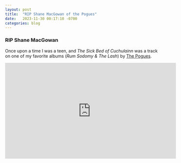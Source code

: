 ```yaml
---
layout: post
title:  "RIP Shane MacGowan of the Pogues"
date:   2023-11-30 00:17:10 -0700
categories: blog
---
```


### RIP Shane MacGowan

Once upon a time I was a teen, and *The Sick Bed of Cuchulainn* was a track on one of my favorite albums (*Rum Sodomy & The Lash*) by [The Pogues](https://en.wikipedia.org/wiki/The_Pogues).

<iframe width="560" height="315" src="https://www.youtube.com/embed/CAKZ9eyuhiY?si=E8n_fR_pae2YBfFR" title="YouTube video player" frameborder="0" allow="accelerometer; autoplay; clipboard-write; encrypted-media; gyroscope; picture-in-picture; web-share" allowfullscreen></iframe>




